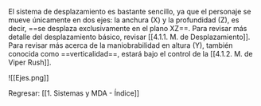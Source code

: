 
El sistema de desplazamiento es bastante sencillo, ya que el personaje se mueve únicamente en dos ejes: la anchura (X) y la profundidad (Z), es decir, ==se desplaza exclusivamente en el plano XZ==. Para revisar más detalle del desplazamiento básico, revisar [[4.1.1. M. de Desplazamiento]]. Para revisar más acerca de la maniobrabilidad en altura (Y), también conocida como ==verticalidad==, estará bajo el control de la [[4.1.2. M. de Viper Rush]].

![[Ejes.png]]


Regresar: [[1. Sistemas y MDA - Índice]]